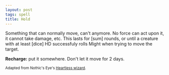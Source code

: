 ```yaml
---
layout: post
tags: spell
title: Hold
---
```

Something that can normally move, can't anymore. No force can act upon it, it cannot take damage, etc. This lasts for [sum] rounds, or until a creature with at least [dice] HD successfuly rolls Might when trying to move the target.

<b>Recharge:</b> put it somewhere. Don't let it move for 2 days.

<small>Adapted from Nothic's Eye's [Heartless wizard](https://nothicseye.blogspot.com/2022/12/heartless-class-wizard-of-outshire.html?m=0).</small>

